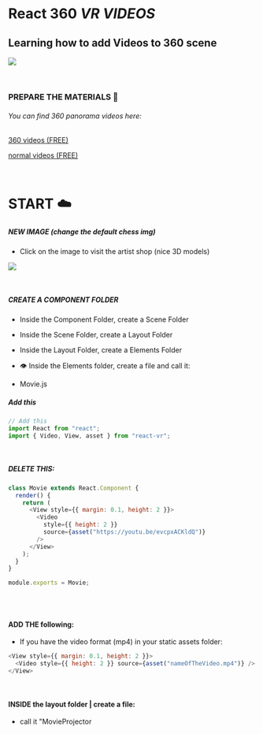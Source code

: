 # React 360 _VR VIDEOS_

## Learning how to add Videos to 360 scene

[<img src="./img/react-vr-basic-components.jpg"/>](https://www.youtube.com/watch?v=PnYhS4Ygs3s&list=LL&index=5)

<br>

### PREPARE THE MATERIALS 🍰

###### You can find 360 panorama videos here:

[360 videos (FREE)](https://artsandculture.google.com/project/360-videos)

[normal videos (FREE)](https://www.pexels.com/videos/)

<br>

# START ☁️

##### NEW IMAGE (change the default chess img)

- Click on the image to visit the artist shop (nice 3D models)

[<img src="./img/pano-img2.gif"/>](https://www.turbosquid.com/Search/Index.cfm?keyword=damaggio)

<br>

##### CREATE A COMPONENT FOLDER

- Inside the Component Folder, create a Scene Folder
- Inside the Scene Folder, create a Layout Folder
- Inside the Layout Folder, create a Elements Folder
  <br>

- 👁️ Inside the Elements folder, create a file and call it:
- Movie.js

##### Add this

```javascript
// Add this
import React from "react";
import { Video, View, asset } from "react-vr";
```

<br>

##### DELETE THIS:

```javascript
class Movie extends React.Component {
  render() {
    return (
      <View style={{ margin: 0.1, height: 2 }}>
        <Video
          style={{ height: 2 }}
          source={asset("https://youtu.be/evcpxACKldQ")}
        />
      </View>
    );
  }
}

module.exports = Movie;
```

<br>
<br>

#### ADD THE following:

- If you have the video format (mp4) in your static assets folder:

```javascript
<View style={{ margin: 0.1, height: 2 }}>
  <Video style={{ height: 2 }} source={asset("nameOfTheVideo.mp4")} />
</View>
```

<!-- https://youtu.be/evcpxACKldQ -->

<br>

#### INSIDE the layout folder | create a file:

- call it "MovieProjector
